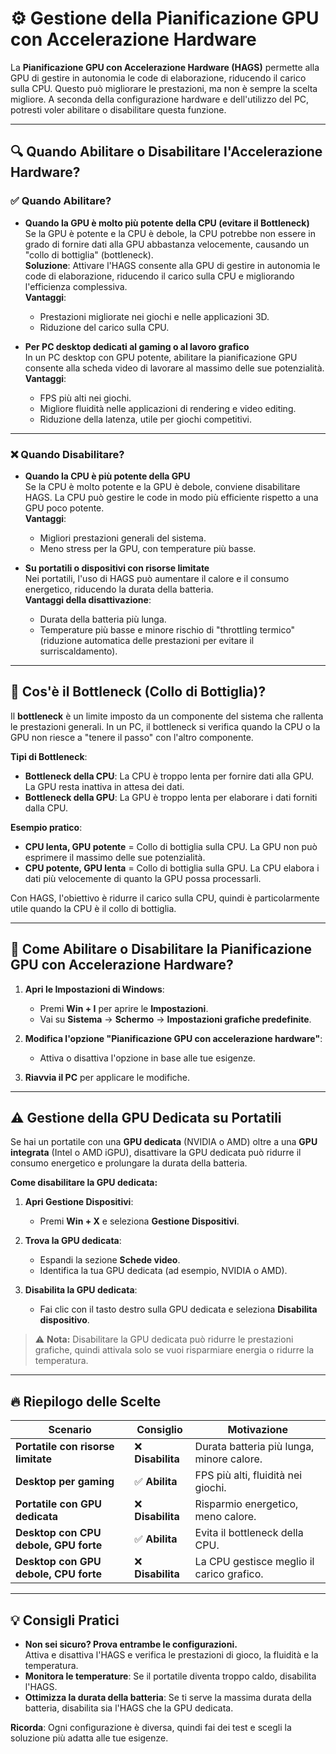 # ⚙️ **Gestione della Pianificazione GPU con Accelerazione Hardware**  

La **Pianificazione GPU con Accelerazione Hardware (HAGS)** permette alla GPU di gestire in autonomia le code di elaborazione, riducendo il carico sulla CPU. Questo può migliorare le prestazioni, ma non è sempre la scelta migliore. A seconda della configurazione hardware e dell'utilizzo del PC, potresti voler abilitare o disabilitare questa funzione.  

---

## 🔍 **Quando Abilitare o Disabilitare l'Accelerazione Hardware?**  

### ✅ **Quando Abilitare?**
- **Quando la GPU è molto più potente della CPU (evitare il Bottleneck)**  
  Se la GPU è potente e la CPU è debole, la CPU potrebbe non essere in grado di fornire dati alla GPU abbastanza velocemente, causando un "collo di bottiglia" (bottleneck).  
  **Soluzione**: Attivare l'HAGS consente alla GPU di gestire in autonomia le code di elaborazione, riducendo il carico sulla CPU e migliorando l'efficienza complessiva.  
  **Vantaggi**:  
  - Prestazioni migliorate nei giochi e nelle applicazioni 3D.  
  - Riduzione del carico sulla CPU.  

- **Per PC desktop dedicati al gaming o al lavoro grafico**  
  In un PC desktop con GPU potente, abilitare la pianificazione GPU consente alla scheda video di lavorare al massimo delle sue potenzialità.  
  **Vantaggi**:  
  - FPS più alti nei giochi.  
  - Migliore fluidità nelle applicazioni di rendering e video editing.  
  - Riduzione della latenza, utile per giochi competitivi.  

---

### ❌ **Quando Disabilitare?**
- **Quando la CPU è più potente della GPU**  
  Se la CPU è molto potente e la GPU è debole, conviene disabilitare HAGS. La CPU può gestire le code in modo più efficiente rispetto a una GPU poco potente.  
  **Vantaggi**:  
  - Migliori prestazioni generali del sistema.  
  - Meno stress per la GPU, con temperature più basse.  

- **Su portatili o dispositivi con risorse limitate**  
  Nei portatili, l'uso di HAGS può aumentare il calore e il consumo energetico, riducendo la durata della batteria.  
  **Vantaggi della disattivazione**:  
  - Durata della batteria più lunga.  
  - Temperature più basse e minore rischio di "throttling termico" (riduzione automatica delle prestazioni per evitare il surriscaldamento).  

---

## 🚀 **Cos'è il Bottleneck (Collo di Bottiglia)?**  
Il **bottleneck** è un limite imposto da un componente del sistema che rallenta le prestazioni generali. In un PC, il bottleneck si verifica quando la CPU o la GPU non riesce a "tenere il passo" con l'altro componente.  

**Tipi di Bottleneck**:  
- **Bottleneck della CPU**: La CPU è troppo lenta per fornire dati alla GPU. La GPU resta inattiva in attesa dei dati.  
- **Bottleneck della GPU**: La GPU è troppo lenta per elaborare i dati forniti dalla CPU.  

**Esempio pratico**:  
- **CPU lenta, GPU potente** = Collo di bottiglia sulla CPU. La GPU non può esprimere il massimo delle sue potenzialità.  
- **CPU potente, GPU lenta** = Collo di bottiglia sulla GPU. La CPU elabora i dati più velocemente di quanto la GPU possa processarli.  

Con HAGS, l'obiettivo è ridurre il carico sulla CPU, quindi è particolarmente utile quando la CPU è il collo di bottiglia.  

---

## 🔧 **Come Abilitare o Disabilitare la Pianificazione GPU con Accelerazione Hardware?**  

1. **Apri le Impostazioni di Windows**:  
   - Premi **Win + I** per aprire le **Impostazioni**.  
   - Vai su **Sistema** → **Schermo** → **Impostazioni grafiche predefinite**.  

2. **Modifica l'opzione "Pianificazione GPU con accelerazione hardware"**:  
   - Attiva o disattiva l'opzione in base alle tue esigenze.  

3. **Riavvia il PC** per applicare le modifiche.  

---

## ⚠️ **Gestione della GPU Dedicata su Portatili**  

Se hai un portatile con una **GPU dedicata** (NVIDIA o AMD) oltre a una **GPU integrata** (Intel o AMD iGPU), disattivare la GPU dedicata può ridurre il consumo energetico e prolungare la durata della batteria.  

**Come disabilitare la GPU dedicata:**  
1. **Apri Gestione Dispositivi**:  
   - Premi **Win + X** e seleziona **Gestione Dispositivi**.  

2. **Trova la GPU dedicata**:  
   - Espandi la sezione **Schede video**.  
   - Identifica la tua GPU dedicata (ad esempio, NVIDIA o AMD).  

3. **Disabilita la GPU dedicata**:  
   - Fai clic con il tasto destro sulla GPU dedicata e seleziona **Disabilita dispositivo**.  

> ⚠️ **Nota:** Disabilitare la GPU dedicata può ridurre le prestazioni grafiche, quindi attivala solo se vuoi risparmiare energia o ridurre la temperatura.  

---

## 🔥 **Riepilogo delle Scelte**  

| **Scenario**                         | **Consiglio**    | **Motivazione**                             |
|--------------------------------------|------------------|---------------------------------------------|
| **Portatile con risorse limitate**   | ❌ **Disabilita** | Durata batteria più lunga, minore calore.   |
| **Desktop per gaming**               | ✅ **Abilita**   | FPS più alti, fluidità nei giochi.          |
| **Portatile con GPU dedicata**       | ❌ **Disabilita** | Risparmio energetico, meno calore.          |
| **Desktop con CPU debole, GPU forte**| ✅ **Abilita**   | Evita il bottleneck della CPU.              |
| **Desktop con GPU debole, CPU forte**| ❌ **Disabilita** | La CPU gestisce meglio il carico grafico.   |

---

## 💡 **Consigli Pratici**  
- **Non sei sicuro? Prova entrambe le configurazioni.**  
  Attiva e disattiva l'HAGS e verifica le prestazioni di gioco, la fluidità e la temperatura.  
- **Monitora le temperature**: Se il portatile diventa troppo caldo, disabilita l'HAGS.  
- **Ottimizza la durata della batteria**: Se ti serve la massima durata della batteria, disabilita sia l'HAGS che la GPU dedicata.  

**Ricorda**: Ogni configurazione è diversa, quindi fai dei test e scegli la soluzione più adatta alle tue esigenze.  
